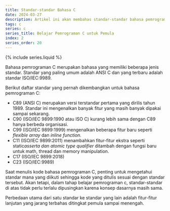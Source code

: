 ```yaml
---
title: Standar-standar Bahasa C
date: 2024-03-27
description: Artikel ini akan membahas standar-standar bahasa pemrograman C yang pernah dikembangkan.
tags: c
series: c
series_title: Belajar Pemrograman C untuk Pemula
index: 2
series_order: 20
---
```


{% include series.liquid %}

Bahasa pemrograman C merupakan bahasa yang memiliki beberapa jenis standar. Standar yang paling umum adalah ANSI C dan yang terbaru adalah standar ISO/IEC:9989.

Berikut daftar standar yang pernah dikembangkan untuk bahasa pemrograman C:

- C89 (ANSI C) merupakan versi terstandar pertama yang dirilis tahun 1989. Standar ini mengenalkan banyak fitur yang masih banyak dipakai sampai sekarang.
- C90 (ISO/IEC 9899:1990 atau ISO C) kurang lebih sama dengan C89 hanya berbeda organisasi.
- C99 (ISO/IEC 9899:1999) mengenalkan beberapa fitur baru seperti _flexible array_ dan _inline function_.
- C11 (ISO/IEC 9899:2011) menambahkan fitur-fitur ekstra seperti static*asserta dan atomic type qualifier* ditambah dengan fungsi baru untuk math, thread dan memory manipulation.
- C17 (ISO/IEC 9899:2018)
- C23 (ISO/IEC:9989)

Saat menulis kode bahasa pemrograman C, penting untuk mengetahui standar mana yang diikuti sehingga kode yang ditulis sesuai dengan standar tersebut. Akan tetapi, dalam tahap belajar pemrograman c, standar-standar di atas tidak perlu terlalu dipusingkan karena konsep dasarnya masih sama.

Perbedaan utama dari satu standar ke standar yang lain adalah fitur-fitur lanjutan yang jarang terbahas ditingkat pemula sampai menengah.
